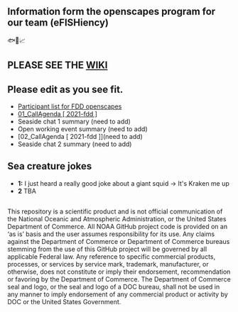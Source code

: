 ## Information form the openscapes program for our team (eFISHiency)

🐟📡📈

## PLEASE SEE THE [WIKI](https://github.com/AJONES8/FMRD_CRB_Openscapes_eFISHiency/wiki) ##


## Please edit as you see fit.

- [Participant list for FDD openscapes](https://docs.google.com/spreadsheets/d/1Xv-N-_PiJwbgrtxXFtRUI_-spq92ZjSylPxMKRWEqfE/edit#gid=0) 
- [01_CallAgenda [ 2021-fdd ]](https://docs.google.com/document/d/1degvJXpLuYBhpNfo0uaVElXUu2G20SIxYoN1hbhGPfI/edit#heading=h.ypq91biaklid)
- Seaside chat 1 summary (need to add)
- Open working event summary (need to add)
- [02_CallAgenda [ 2021-fdd ]](need to add)
- Seaside chat 2 summary (need to add)

## Sea creature jokes

- **1:** I just heard a really good joke about a giant squid -> It's Kraken me up 
- **2** TBA

## 

This repository is a scientific product and is not official communication of the National Oceanic and Atmospheric Administration, or the United States Department of Commerce. All NOAA GitHub project code is provided on an ‘as is’ basis and the user assumes responsibility for its use. Any claims against the Department of Commerce or Department of Commerce bureaus stemming from the use of this GitHub project will be governed by all applicable Federal law. Any reference to specific commercial products, processes, or services by service mark, trademark, manufacturer, or otherwise, does not constitute or imply their endorsement, recommendation or favoring by the Department of Commerce. The Department of Commerce seal and logo, or the seal and logo of a DOC bureau, shall not be used in any manner to imply endorsement of any commercial product or activity by DOC or the United States Government.
